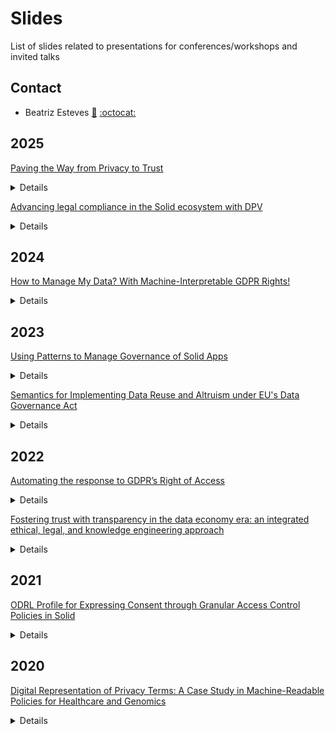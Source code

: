 # Slides

List of slides related to presentations for conferences/workshops and invited talks

## Contact
- Beatriz Esteves [:email:](mailto:beatriz.gesteves@upm.es) [:octocat:](https://github.com/besteves4)

## 2025

[Paving the Way from Privacy to Trust](https://w3id.org/people/besteves/slides/2025/SoSy-ESPRESSO) <br>

<details>

- Presented at the [Solid Symposium 2025](https://sosy2025.eu/) within the [ESPRESSO session](https://espressoproject.org/information-retrieval-in-decentralized-and-or-federated-systems/).

</details>

[Advancing legal compliance in the Solid ecosystem with DPV](https://w3id.org/people/besteves/slides/2025/SoSy-ELSA) <br>

<details>

- Presented at the [Solid Symposium 2025](https://sosy2025.eu/) within the ['From concept to reality: becoming a pod provider' session](https://solidweb.me/bbuelens/sosy2025/index.html).

</details>

## 2024

[How to Manage My Data? With Machine-Interpretable GDPR Rights!](https://w3id.org/people/besteves/slides/2024/rights) <br>

<details>

- Presented at the [37th International Conference on Legal Knowledge and Information Systems (JURIX 2024)](https://jurix2024.law.muni.cz).

</details>

## 2023

[Using Patterns to Manage Governance of Solid Apps](https://w3id.org/people/besteves/slides/2023/PLASMA)<br>

<details>

- Presented at the [14th Workshop on Ontology Design and Patterns (WOP 2023)](https://odpa.github.io/workshop-on-ontology-design-and-patterns/2023/) co-located with the [22nd International Semantic Web Conference (ISWC 2023)](https://iswc2023.semanticweb.org/).

</details>

[Semantics for Implementing Data Reuse and Altruism under EU's Data Governance Act](https://w3id.org/people/besteves/slides/2023/DGA)<br>

<details>

- Presented at the [19th International Conference on Semantic Systems (SEMANTiCS 2023)](https://2023-eu.semantics.cc).

</details>

## 2022

[Automating the response to GDPR’s Right of Access](https://w3id.org/people/besteves/slides/2022/right-access)<br>

<details>

- Presented at the [35th International Conference on Legal Knowledge and Information Systems (JURIX 2022)](https://jurix2022.rechtsinformatik.saarland).

</details>

[Fostering trust with transparency in the data economy era: an integrated ethical, legal, and knowledge engineering approach](https://w3id.org/people/besteves/slides/2022/PPOP)<br>

<details>

- Presented at the [1st International Workshop on Data Economy (DE 2022)](https://sites.google.com/view/dataeconomy2022) co-located with the [18th International Conference on emerging Networking EXperiments and Technologies (CoNEXT 2022)](https://conferences2.sigcomm.org/co-next/2022/#!/home).

</details>

## 2021

[ODRL Profile for Expressing Consent through Granular Access Control Policies in Solid](https://w3id.org/people/besteves/slides/2021/OAC)<br>

<details>

- Presented at the [1st International Workshop on Consent Management in Online Services, Networks and Things (COnSeNT 2021)](https://privacy-as-expected.org/consent2021/) co-located with the [6th IEEE European Symposium on Security and Privacy](https://www.ieee-security.org/TC/EuroSP2021/).

</details>

## 2020

[Digital Representation of Privacy Terms: A Case Study in Machine-Readable Policies for Healthcare and Genomics](https://w3id.org/people/besteves/slides/2020/PhD-Consortium)<br>

<details>

- Presented at the Doctoral Consortium of the [33rd International Conference on Legal Knowledge and Information Systems​](https://jurix2020.law.muni.cz).

</details>